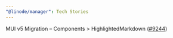 ```yaml
---
"@linode/manager": Tech Stories
---
```


MUI v5 Migration – Components > HighlightedMarkdown ([#9244](https://github.com/linode/manager/pull/9244))
